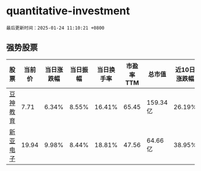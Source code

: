 # quantitative-investment

`最后更新时间：2025-01-24 11:10:21 +0800`

## 强势股票

|股票|当前价|当日涨跌幅|当日振幅|当日换手率|市盈率TTM|总市值|近10日涨跌幅|
|----|----|----|----|----|----|----|----|
|[豆神教育](https://xueqiu.com/S/SZ300010)|7.71|6.34%|8.55%|16.41%|65.45|159.34亿|26.19%|
|[新亚电子](https://xueqiu.com/S/SH605277)|19.94|9.98%|8.44%|18.81%|47.56|64.66亿|38.95%|

